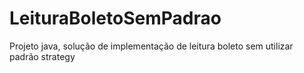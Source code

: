 # LeituraBoletoSemPadrao
Projeto java, solução de implementação de leitura boleto sem utilizar padrão strategy

